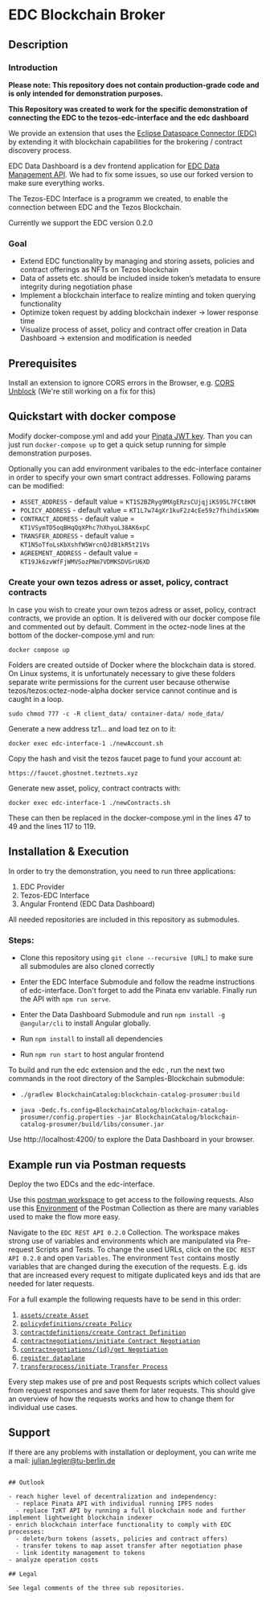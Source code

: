 # EDC Blockchain Broker

## Description

### Introduction

**Please note: This repository does not contain production-grade code and is only intended for demonstration purposes.**

**This Repository was created to work for the specific demonstration of connecting the EDC to the tezos-edc-interface and the edc dashboard**

We provide an extension that uses the [Eclipse Dataspace Connector (EDC)](https://github.com/eclipse-edc/Connector) by extending it with blockchain capabilities for the brokering / contract discovery process.

EDC Data Dashboard is a dev frontend application for [EDC Data Management API](https://github.com/eclipse-dataspaceconnector/DataSpaceConnector). We had to fix some issues, so use our forked version to make sure everything works.

The Tezos-EDC Interface is a programm we created, to enable the connection between EDC and the Tezos Blockchain.

Currently we support the EDC version 0.2.0

### Goal

- Extend EDC functionality by managing and storing assets, policies and contract offerings as NFTs on Tezos blockchain
- Data of assets etc. should be included inside token’s metadata to ensure integrity during negotiation phase
- Implement a blockchain interface to realize minting and token querying functionality
- Optimize token request by adding blockchain indexer → lower response time
- Visualize process of asset, policy and contract offer creation in Data Dashboard → extension and modification is needed

## Prerequisites

Install an extension to ignore CORS errors in the Browser, e.g. [CORS Unblock](https://chrome.google.com/webstore/detail/cors-unblock/lfhmikememgdcahcdlaciloancbhjino)
(We're still working on a fix for this)

## Quickstart with docker compose

Modify docker-compose.yml and add your [Pinata JWT key](https://knowledge.pinata.cloud/en/articles/6191471-how-to-create-an-pinata-api-key). Than you can just run `docker-compose up` to get a quick setup running for simple demonstration purposes.

Optionally you can add environment varibales to the edc-interface container in order to specify your own smart contract addresses.
Following params can be modified:

- `ASSET_ADDRESS` - default value = `KT1S2BZRyg9MXgERzsCUjqjiKS95L7FCt8KM`
- `POLICY_ADDRESS` - default value = `KT1L7w74gXr1kuF2z4cEe59z7fhihdixSKWm`
- `CONTRACT_ADDRESS` - default value = `KT1VSymTD5oqBHqQqXPhc7hXhyoL38AK6xpC`
- `TRANSFER_ADDRESS` - default value = `KT1N5oTfoLsKbXshfW5WrcnQJdB1kR5t21Vs`
- `AGREEMENT_ADDRESS` - default value = `KT19Jk6zvWfFjWMVSozPNm7VDMKSDVGrU6XD`

### Create your own tezos adress or asset, policy, contract contracts

In case you wish to create your own tezos adress or asset, policy, contract contracts, we provide an option. It is delivered with our docker compose file and commented out by default. Comment in the octez-node lines at the bottom of the docker-compose.yml and run:
```
docker compose up
```
Folders are created outside of Docker where the blockchain data is stored. On Linux systems, it is unfortunately necessary to give these folders separate write permissions for the current user because otherwise tezos/tezos:octez-node-alpha docker service cannot continue and is caught in a loop.
```
sudo chmod 777 -c -R client_data/ container-data/ node_data/ 
```
Generate a new address tz1... and load tez on to it:
```
docker exec edc-interface-1 ./newAccount.sh 
```
Copy the hash and visit the tezos faucet page to fund your account at:
```
https://faucet.ghostnet.teztnets.xyz 
```
Generate new asset, policy, contract contracts with:
```
docker exec edc-interface-1 ./newContracts.sh 
```
These can then be replaced in the docker-compose.yml in the lines 47 to 49 and the lines 117 to 119.

## Installation & Execution

In order to try the demonstration, you need to run three applications:

1. EDC Provider
2. Tezos-EDC Interface
3. Angular Frontend (EDC Data Dashboard)

All needed repositories are included in this repository as submodules.

### Steps:

- Clone this repository using `git clone --recursive [URL]` to make sure all submodules are also cloned correctly

- Enter the EDC Interface Submodule and follow the readme instructions of edc-interface. Don't forget to add the Pinata env variable. Finally run the API with `npm run serve`.

- Enter the Data Dashboard Submodule and run `npm install -g @angular/cli` to install Angular globally.

- Run `npm install` to install all dependencies

- Run `npm run start` to host angular frontend

To build and run the edc extension and the edc , run the next two commands in the root directory of the Samples-Blockchain submodule:

- `./gradlew BlockchainCatalog:blockchain-catalog-prosumer:build`

- `java -Dedc.fs.config=BlockchainCatalog/blockchain-catalog-prosumer/config.properties -jar BlockchainCatalog/blockchain-catalog-prosumer/build/libs/consumer.jar`

Use http://localhost:4200/ to explore the Data Dashboard in your browser.

## Example run via Postman requests

Deploy the two EDCs and the edc-interface.

Use this [postman workspace](https://www.postman.com/payload-specialist-10840615/workspace/edc-api-playground-tu-berlin/collection/20564347-cf566691-f3bf-4e5c-aa66-84515bfd9b08?action=share&creator=20564347&active-environment=20564347-2ca28dbe-a227-4861-81ee-63c00544045f) to get access to the following requests. Also use this [Environment](https://www.postman.com/payload-specialist-10840615/workspace/edc-api-playground-tu-berlin/environment/20564347-2ca28dbe-a227-4861-81ee-63c00544045f?action=share&creator=20564347&active-environment=20564347-2ca28dbe-a227-4861-81ee-63c00544045f) of the Postman Collection as there are many variables used to make the flow more easy. 

Navigate to the `EDC REST API 0.2.0` Collection. The workspace makes strong use of variables and environments which are manipulated via Pre-request Scripts and Tests. To change the used URLs, click on the `EDC REST API 0.2.0` and open `Variables`. The environment `Test` contains mostly variables that are changed during the execution of the requests. E.g. ids that are increased every request to mitigate duplicated keys and ids that are needed for later requests. 

For a full example the following requests have to be send in this order:

1. [`assets/create Asset`](https://www.postman.com/payload-specialist-10840615/workspace/edc-api-playground-tu-berlin/request/20564347-1c2d0dc5-6c83-4663-8251-083526687dad?active-environment=2ca28dbe-a227-4861-81ee-63c00544045f)
2. [`policydefinitions/create Policy`](https://www.postman.com/payload-specialist-10840615/workspace/edc-api-playground-tu-berlin/request/20564347-c4f8a661-cc24-4b03-aba6-ecf91dcb6573?active-environment=2ca28dbe-a227-4861-81ee-63c00544045f)
4. [`contractdefinitions/create Contract Definition`](https://www.postman.com/payload-specialist-10840615/workspace/edc-api-playground-tu-berlin/request/20564347-ec36f39d-1cfe-4dd1-92ab-a9f0804f5e5d?active-environment=2ca28dbe-a227-4861-81ee-63c00544045f)
5. [`contractnegotiations/initiate Contract Negotiation`](https://www.postman.com/payload-specialist-10840615/workspace/edc-api-playground-tu-berlin/request/20564347-6d5cbc2e-30bd-4af1-8e27-b113ddd1a5dd?active-environment=2ca28dbe-a227-4861-81ee-63c00544045f)
6. [`contractnegotiations/{id}/get Negotiation`](https://www.postman.com/payload-specialist-10840615/workspace/edc-api-playground-tu-berlin/request/20564347-6deadddf-bec9-4917-9018-c8b90822f5b5?active-environment=2ca28dbe-a227-4861-81ee-63c00544045f) 
7. [`register dataplane`](https://www.postman.com/payload-specialist-10840615/workspace/edc-api-playground-tu-berlin/request/20564347-1b2fe7e9-3b8b-41b5-bb1d-f90e9dc5465e?active-environment=2ca28dbe-a227-4861-81ee-63c00544045f)
8. [`transferprocess/initiate Transfer Process`](https://www.postman.com/payload-specialist-10840615/workspace/edc-api-playground-tu-berlin/request/20564347-ebb002e6-64bb-47a0-b669-eb7479e336f6?active-environment=2ca28dbe-a227-4861-81ee-63c00544045f)

Every step makes use of pre and post Requests scripts which collect values from request responses and save them for later requests. This should give an overview of how the requests works and how to change them for individual use cases.




## Support
If there are any problems with installation or deployment, you can write me a mail:
<julian.legler@tu-berlin.de>

```

## Outlook

- reach higher level of decentralization and independency:
  - replace Pinata API with individual running IPFS nodes
  - replace TzKT API by running a full blockchain node and further implement lightweight blockchain indexer
- enrich blockchain interface functionality to comply with EDC processes:
  - delete/burn tokens (assets, policies and contract offers)
  - transfer tokens to map asset transfer after negotiation phase
  - link identity management to tokens
- analyze operation costs

## Legal

See legal comments of the three sub repositories.
```

